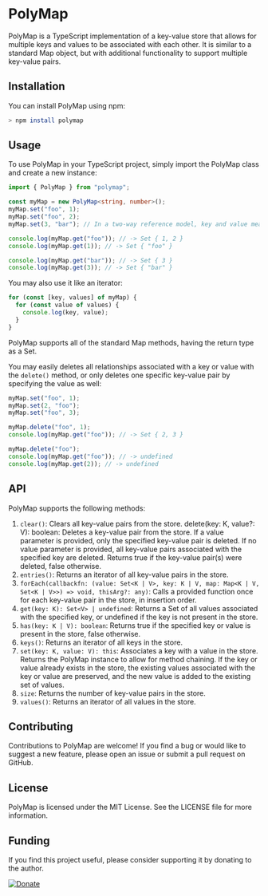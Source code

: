 # PolyMap

PolyMap is a TypeScript implementation of a key-value store that allows for multiple keys and values to be associated with each other. It is similar to a standard Map object, but with additional functionality to support multiple key-value pairs.

## Installation

You can install PolyMap using npm:

```bash
> npm install polymap
```

## Usage

To use PolyMap in your TypeScript project, simply import the PolyMap class and create a new instance:

```ts
import { PolyMap } from "polymap";

const myMap = new PolyMap<string, number>();
myMap.set("foo", 1);
myMap.set("foo", 2);
myMap.set(3, "bar"); // In a two-way reference model, key and value means the same thing.

console.log(myMap.get("foo")); // -> Set { 1, 2 }
console.log(myMap.get(1)); // -> Set { "foo" }

console.log(myMap.get("bar")); // -> Set { 3 }
console.log(myMap.get(3)); // -> Set { "bar" }
```

You may also use it like an iterator:

```ts
for (const [key, values] of myMap) {
  for (const value of values) {
    console.log(key, value);
  }
}
```

PolyMap supports all of the standard Map methods, having the return type as a Set.

You may easily deletes all relationships associated with a key or value with the `delete()` method, or only deletes one specific key-value pair by specifying the value as well:

```ts
myMap.set("foo", 1);
myMap.set(2, "foo");
myMap.set("foo", 3);

myMap.delete("foo", 1);
console.log(myMap.get("foo")); // -> Set { 2, 3 }

myMap.delete("foo");
console.log(myMap.get("foo")); // -> undefined
console.log(myMap.get(2)); // -> undefined
```

## API

PolyMap supports the following methods:

1. `clear()`: Clears all key-value pairs from the store.
   delete(key: K, value?: V): boolean: Deletes a key-value pair from the store. If a value parameter is provided, only the specified key-value pair is deleted. If no value parameter is provided, all key-value pairs associated with the specified key are deleted. Returns true if the key-value pair(s) were deleted, false otherwise.
1. `entries()`: Returns an iterator of all key-value pairs in the store.
1. `forEach(callbackfn: (value: Set<K | V>, key: K | V, map: Map<K | V, Set<K | V>>) => void, thisArg?: any)`: Calls a provided function once for each key-value pair in the store, in insertion order.
1. `get(key: K): Set<V> | undefined`: Returns a Set of all values associated with the specified key, or undefined if the key is not present in the store.
1. `has(key: K | V): boolean`: Returns true if the specified key or value is present in the store, false otherwise.
1. `keys()`: Returns an iterator of all keys in the store.
1. `set(key: K, value: V): this`: Associates a key with a value in the store. Returns the PolyMap instance to allow for method chaining. If the key or value already exists in the store, the existing values associated with the key or value are preserved, and the new value is added to the existing set of values.
1. `size`: Returns the number of key-value pairs in the store.
1. `values()`: Returns an iterator of all values in the store.

## Contributing

Contributions to PolyMap are welcome! If you find a bug or would like to suggest a new feature, please open an issue or submit a pull request on GitHub.

## License

PolyMap is licensed under the MIT License. See the LICENSE file for more information.

## Funding

If you find this project useful, please consider supporting it by donating to the author.

[![Donate](https://img.shields.io/badge/Donate-PayPal-green.svg)](https://www.paypal.me/andrewjmeier)
